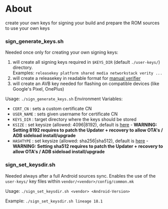 # About

create your own keys for signing your build and prepare the ROM sources to use your own keys

### sign_generate_keys.sh

Needed once only for creating your own signing keys:

1. will create all signing keys required in `$KEYS_DIR` (default `./user-keys/`) directory.<br/>
   Examples: `releasekey platform shared media networkstack verity ...`
1. will create a releasekey in readable format for [manual verifier](https://github.com/sfX-android/update_verifier)
1. will create an AVB key needed for flashing on compatible devices (like Google's Pixel, OnePlus)

Usage: `./sign_generate_keys.sh`
Environment Variables:

- `CERT_CN` : sets a custom certificate CN
- `USER_NAME` : sets given username for certificate CN
- `KEYS_DIR` : target directory where the keys should be stored
- `KSIZE` : set keysize (allowed: 4096|8192), default is [here](https://github.com/sfX-android/android_buildtools/blob/main/sign/sign_generate_keys.sh#L11-L13) - **WARNING: Setting 8192 requires to patch the Updater + recovery to allow OTA's / ADB sideload install/upgrade**
- `HASHTYPE` : set keysize (allowed: sha256|sha512), default is [here](https://github.com/sfX-android/android_buildtools/blob/main/sign/sign_generate_keys.sh#L11-L13) - **WARNING: Setting sha512 requires to patch the Updater + recovery to allow OTA's / ADB sideload install/upgrade**

### sign_set_keysdir.sh

Needed always after a full Android sources sync. Enables the use of the `user-keys/` key files within `vendor/<vendor>/config/common.mk`
  
Usage: `./sign_set_keysdir.sh <vendor> <Android-Version>`
  
Example: `./sign_set_keysdir.sh lineage 18.1`
  
